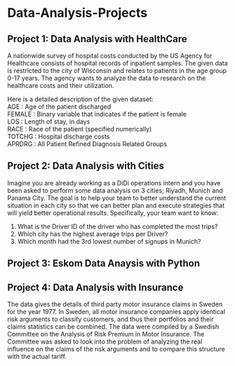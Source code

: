 # Data-Analysis-Projects

<h2>Project 1: Data Analysis with HealthCare</h2>

A nationwide survey of hospital costs conducted by the US Agency for Healthcare consists of hospital records of inpatient samples. The given data is restricted to the city of Wisconsin and relates to patients in the age group 0-17 years. The agency wants to analyze the data to research on the healthcare costs and their utilization.

Here is a detailed description of the given dataset:<br>
AGE : Age of the patient discharged<br>
FEMALE : Binary variable that indicates if the patient is female<br>
LOS : Length of stay, in days<br>
RACE : Race of the patient (specified numerically)<br>
TOTCHG : Hospital discharge costs<br>
APRDRG : All Patient Refined Diagnosis Related Groups<br>

<h2>Project 2: Data Analysis with Cities</h2>

Imagine you are already working as a DiDi operations intern and you have been asked to
perform some data analysis on 3 cities; Riyadh, Munich and Panama City. The goal is to help
your team to better understand the current situation in each city so that we can better plan and
execute strategies that will yield better operational results. Specifically, your team want to know:<br>

1. What is the Driver ID of the driver who has completed the most trips?<br>
2. Which city has the highest average trips per Driver?<br>
3. Which month had the 3rd lowest number of signups in Munich?<br>

<h2>Project 3: Eskom Data Anaysis with Python</h2>

<h2>Project 4: Data Analysis with Insurance</h2>

The data gives the details of third party motor insurance claims in Sweden for the year 1977. In Sweden, all motor insurance companies apply identical risk arguments to classify customers, and thus their portfolios and their claims statistics can be combined. The data were compiled by a Swedish Committee on the Analysis of Risk Premium in Motor Insurance. The Committee was asked to look into the problem of analyzing the real influence on the claims of the risk arguments and to compare this structure with the actual tariff.



